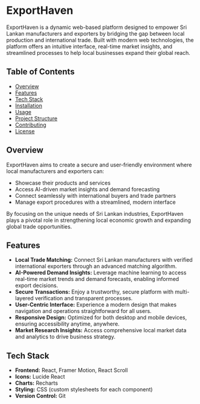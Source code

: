 # ExportHaven

ExportHaven is a dynamic web-based platform designed to empower Sri Lankan manufacturers and exporters by bridging the gap between local production and international trade. Built with modern web technologies, the platform offers an intuitive interface, real-time market insights, and streamlined processes to help local businesses expand their global reach.

## Table of Contents

- [Overview](#overview)
- [Features](#features)
- [Tech Stack](#tech-stack)
- [Installation](#installation)
- [Usage](#usage)
- [Project Structure](#project-structure)
- [Contributing](#contributing)
- [License](#license)

## Overview

ExportHaven aims to create a secure and user-friendly environment where local manufacturers and exporters can:

- Showcase their products and services
- Access AI-driven market insights and demand forecasting
- Connect seamlessly with international buyers and trade partners
- Manage export procedures with a streamlined, modern interface

By focusing on the unique needs of Sri Lankan industries, ExportHaven plays a pivotal role in strengthening local economic growth and expanding global trade opportunities.

## Features

- **Local Trade Matching:** Connect Sri Lankan manufacturers with verified international exporters through an advanced matching algorithm.
- **AI-Powered Demand Insights:** Leverage machine learning to access real-time market trends and demand forecasts, enabling informed export decisions.
- **Secure Transactions:** Enjoy a trustworthy, secure platform with multi-layered verification and transparent processes.
- **User-Centric Interface:** Experience a modern design that makes navigation and operations straightforward for all users.
- **Responsive Design:** Optimized for both desktop and mobile devices, ensuring accessibility anytime, anywhere.
- **Market Research Insights:** Access comprehensive local market data and analytics to drive business strategy.

## Tech Stack

- **Frontend:** React, Framer Motion, React Scroll
- **Icons:** Lucide React
- **Charts:** Recharts
- **Styling:** CSS (custom stylesheets for each component)
- **Version Control:** Git
